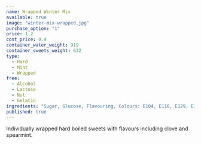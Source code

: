 ```yaml
---
name: Wrapped Winter Mix
available: true
image: "winter-mix-wrapped.jpg"
purchase_option: "1"
price: 1.2
cost_price: 0.4
container_water_weight: 919
container_sweets_weight: 632
type: 
  - Hard
  - Mint
  - Wrapped
free: 
  - Alcohol
  - Lactose
  - Nut
  - Gelatin
ingredients: "Sugar, Glucose, Flavouring, Colours: E104, E110, E129, E133, E150C, E153"
published: true
---
```

Individually wrapped hard boiled sweets with flavours including clove and spearmint.
